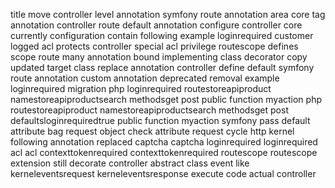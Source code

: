 title move controller level annotation symfony route annotation area core tag annotation controller route default annotation configure controller core currently configuration contain following example loginrequired customer logged acl protects controller special acl privilege routescope defines scope route many annotation bound implementing class decorator copy updated target class replace annotation controller define default symfony route annotation custom annotation deprecated removal example loginrequired migration php loginrequired routestoreapiproduct namestoreapiproductsearch methodsget post public function myaction php routestoreapiproduct namestoreapiproductsearch methodsget post defaultsloginrequiredtrue public function myaction symfony pass default attribute bag request object check attribute request cycle http kernel following annotation replaced captcha captcha loginrequired loginrequired acl acl contexttokenrequired contexttokenrequired routescope routescope extension still decorate controller abstract class event like kerneleventsrequest kerneleventsresponse execute code actual controller